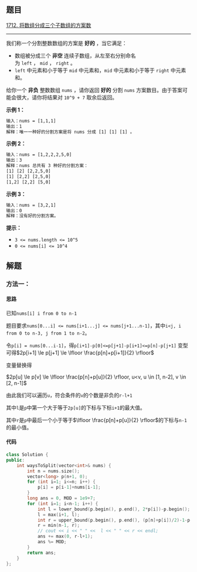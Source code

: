 ## 题目

[1712. 将数组分成三个子数组的方案数](https://leetcode.cn/problems/ways-to-split-array-into-three-subarrays/)

---

我们称一个分割整数数组的方案是 **好的** ，当它满足：

-   数组被分成三个 **非空** 连续子数组，从左至右分别命名为 `left` ， `mid` ， `right` 。
-   `left` 中元素和小于等于 `mid` 中元素和，`mid` 中元素和小于等于 `right` 中元素和。

给你一个 **非负** 整数数组 `nums` ，请你返回 **好的** 分割 `nums` 方案数目。由于答案可能会很大，请你将结果对 `10^9 + 7` 取余后返回。

  

**示例 1：**

```txt
输入：nums = [1,1,1]
输出：1
解释：唯一一种好的分割方案是将 nums 分成 [1] [1] [1] 。
```

**示例 2：**

```txt
输入：nums = [1,2,2,2,5,0]
输出：3
解释：nums 总共有 3 种好的分割方案：
[1] [2] [2,2,5,0]
[1] [2,2] [2,5,0]
[1,2] [2,2] [5,0]
```

**示例 3：**

```txt
输入：nums = [3,2,1]
输出：0
解释：没有好的分割方案。
```
  

**提示：**

-   `3 <= nums.length <= 10^5`
-   `0 <= nums[i] <= 10^4`

  

## 解题

### 方法一：

#### 思路

已知`nums[i] i from 0 to n-1`

题目要求`nums[0...i] <= nums[i+1...j] <= nums[j+1...n-1]`，其中`i<j, i from 0 to n-3, j from 1 to n-2`。

令`p[i] = nums[0...i-1]`，得`p[i+1]-p[0]<=p[j+1]-p[i+1]<=p[n]-p[j+1]`
变型可得$2p[i+1] \le p[j+1] \le \lfloor \frac{p[n]+p[i+1]}{2} \rfloor$

变量替换得

$2p[u] \le p[v] \le \lfloor \frac{p[n]+p[u]}{2} \rfloor, u<v, u \in [1, n-2], v \in [2, n-1]$

由此我们可以遍历`u`，符合条件的`v`的个数是非负的`r-l+1`

其中`l`是`p`中第一个大于等于`2p[u]`的下标与下标`i+1`的最大值。

其中`r`是`p`中最后一个小于等于$\lfloor \frac{p[n]+p[u]}{2} \rfloor$的下标与`n-1`的最小值。


#### 代码

```cpp
class Solution {
public:
    int waysToSplit(vector<int>& nums) {
        int n = nums.size();
        vector<long> p(n+1, 0);
        for (int i=1; i<=n; i++) {
            p[i] = p[i-1]+nums[i-1];
        }
        long ans = 0, MOD = 1e9+7;
        for (int i=1; i<n-1; i++) {
            int l = lower_bound(p.begin(), p.end(), 2*p[i])-p.begin();
            l = max(i+1, l);
            int r = upper_bound(p.begin(), p.end(), (p[n]+p[i])/2)-1-p.begin();
            r = min(n-1, r);
            // cout << i << " " <<  l << " " << r << endl;
            ans += max(0, r-l+1);
            ans %= MOD;
        }
        return ans;
    }
};
```
